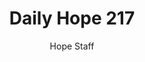 ---
image: /assets/img/daily-hope-default-artwork.png
title: Daily Hope 217
number: 217
categories:
  - Daily Hope
author: Hope Staff
notes: Daily Hope 217
embed: >-
  <iframe style="border-radius:12px" src="https://open.spotify.com/embed/episode/5L7LgPFsvac9AyzSD93pAC?utm_source=generator" width="100%" height="152" frameBorder="0" allowfullscreen="" allow="autoplay; clipboard-write; encrypted-media; fullscreen; picture-in-picture" loading="lazy"></iframe>
---